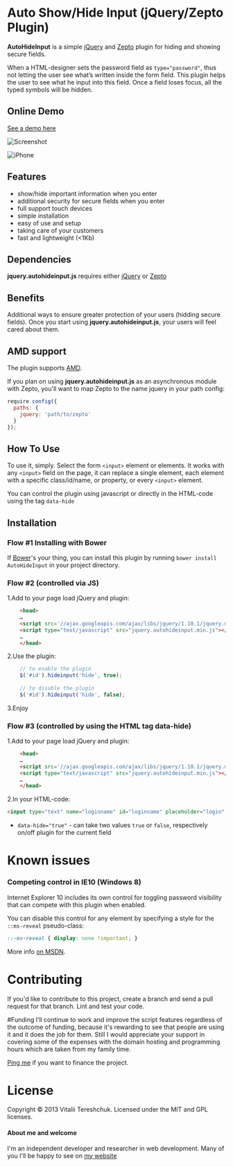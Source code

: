 # Auto Show/Hide Input (jQuery/Zepto Plugin)

**AutoHideInput** is a simple [jQuery](http://jquery.com) and [Zepto](http://zeptojs.com) plugin for hiding and showing secure fields.

When a HTML-designer sets the password field as `type="password"`, thus not letting the user see what’s written inside the form field. This plugin helps the user to see what he input into this field. Once a field loses focus, all the typed symbols will be hidden.

## Online Demo

[See a demo here](http://xvoland.github.io/jquery-plugin-autohideinput)

![Screenshot](https://rawgithub.com/xvoland/jquery-plugin-autohideinput/master/demo/autohideinput.gif)

![iPhone](https://rawgithub.com/xvoland/jquery-plugin-autohideinput/master/demo/ios.png)

## Features
- show/hide important information when you enter
- additional security for secure fields when you enter
- full support touch devices
- simple installation
- easy of use and setup
- taking care of your customers
- fast and lightweight (<1Kb)


## Dependencies
**jquery.autohideinput.js** requires either [jQuery](http://jquery.com/) or [Zepto](http://zeptojs.com/)


## Benefits
Additional ways to ensure greater protection of your users (hidding secure fields). Once you start using **jquery.autohideinput.js**, your users will feel cared about them.


## AMD support
The plugin supports [AMD](http://requirejs.org/docs/whyamd.html).

If you plan on using **jquery.autohideinput.js** as an asynchronous module with Zepto, you'll want to map Zepto to the name jquery in your path config:

```javascript
require.config({
  paths: {
    jquery: 'path/to/zepto'
  }
});
```


## How To Use

To use it, simply. Select the form `<input>` element or elements. It works with any `<input>` field on the page, it can replace a single element, each element with a specific class/id/name, or property, or every `<input>` element.

You can control the plugin using javascript or directly in the HTML-code using the tag `data-hide`


## Installation

### Flow #1 Installing with Bower
If [Bower](http://bower.io/)'s your thing, you can install this plugin by running `bower install AutoHideInput` in your project directory.


### Flow #2 (controlled via JS)

1.Add to your page load jQuery and plugin:

```html
	<head>
	… 
	<script src='//ajax.googleapis.com/ajax/libs/jquery/1.10.1/jquery.min.js'></script>
	<script type="text/javascript" src="jquery.autohideinput.min.js"></script>
	…
	</head>
```

2.Use the plugin:

```javascript
	// to enable the plugin
	$('#id').hideinput('hide', true);
	
	// to disable the plugin
	$('#id').hideinput('hide', false);	
```

3.Enjoy


### Flow #3 (controlled by using the HTML tag **data-hide**)

1.Add to your page load jQuery and plugin:

```html
	<head>
	… 
	<script src='//ajax.googleapis.com/ajax/libs/jquery/1.10.1/jquery.min.js'></script>
	<script type="text/javascript" src="jquery.autohideinput.min.js"></script>
	…
	</head>
```

2.In your HTML-code:

```html
<input type="text" name="loginname" id="loginname" placeholder="login" data-hide="true">
```

* `data-hide="true"` - can take two values `true` or `false`, respectively on/off plugin for the current field


# Known issues
### Competing control in IE10 (Windows 8)

Internet Explorer 10 includes its own control for toggling password visibility that can compete with this plugin when enabled.

You can disable this control for any element by specifying a style for the `::ms-reveal` pseudo-class:

```css
::-ms-reveal { display: none !important; }
```

More info [on MSDN](http://msdn.microsoft.com/en-us/library/windows/apps/hh465773.aspx).


# Contributing
If you'd like to contribute to this project, create a branch and send a pull request for that branch. Lint and test your code.


#Funding
I’ll continue to work and improve the script features regardless of the outcome of funding, because it's rewarding to see that people are using it and it does the job for them. Still I would appreciate your support in covering some of the expenses with the domain hosting and programming hours which are taken from my family time.

[Ping me](mailto:adv@dotoca.net) if you want to finance the project.


# License
Copyright © 2013 Vitalii Tereshchuk. Licensed under the MIT and GPL licenses.


#### About me and welcome
I'm an independent developer and researcher in web development. Many of you I'll be happy to see on [my website](http://dotoca.net)
